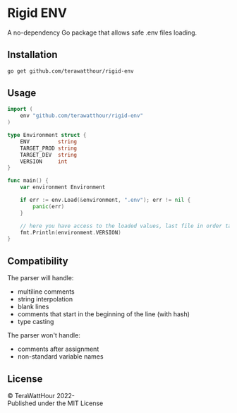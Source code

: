# Rigid ENV

A no-dependency Go package that allows safe .env files loading.

## Installation

```sh
go get github.com/terawatthour/rigid-env
```

## Usage

```go
import (
    env "github.com/terawatthour/rigid-env"
)

type Environment struct {
	ENV         string
	TARGET_PROD string
	TARGET_DEV  string
	VERSION     int
}

func main() {
    var environment Environment

    if err := env.Load(&environment, ".env"); err != nil {
        panic(err)
    }

    // here you have access to the loaded values, last file in order takes precedence
    fmt.Println(environment.VERSION)
}
```

## Compatibility

The parser will handle:

-   multiline comments
-   string interpolation
-   blank lines
-   comments that start in the beginning of the line (with hash)
-   type casting

The parser won't handle:

-   comments after assignment
-   non-standard variable names

## License

© TeraWattHour 2022-  
Published under the MIT License
